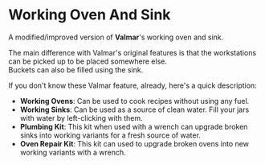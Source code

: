 # Working Oven And Sink
A modified/improved version of **Valmar**'s working oven and sink.  

The main difference with Valmar's original features is that the workstations can be picked up to be placed somewhere else.  
Buckets can also be filled using the sink.  

If you don't know these Valmar feature, already, here's a quick description:
- **Working Ovens**: Can be used to cook recipes without using any fuel.
- **Working Sinks**: Can be used as a source of clean water. Fill your jars with water by left-clicking with them.
- **Plumbing Kit**: This kit when used with a wrench can upgrade broken sinks into working variants for a fresh source of water.
- **Oven Repair Kit**: This kit can used to upgrade broken ovens into new working variants with a wrench.
